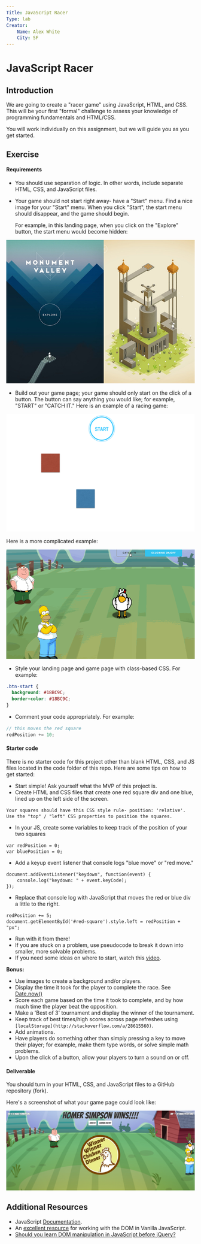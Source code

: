 ```yaml
---
Title: JavaScript Racer
Type: lab
Creator:
    Name: Alex White
    City: SF
---
```


# JavaScript Racer

## Introduction

We are going to create a "racer game" using JavaScript, HTML, and CSS. This will be your first "formal" challenge to assess your knowledge of programming fundamentals and HTML/CSS.

You will work individually on this assignment, but we will guide you as you get started.


## Exercise

#### Requirements

- You should use separation of logic. In other words, include separate HTML, CSS, and JavaScript files.
- Your game should not start right away- have a "Start" menu. Find a nice image for your "Start" menu. When you click "Start", the start menu should disappear, and the game should begin.

  For example, in this landing page, when you click on the "Explore" button, the start menu would become hidden:

![](assets/landing.jpg)


- Build out your game page; your game should only start on the click of a button. The button can say anything you would like; for example, "START" or "CATCH IT." Here is an example of a racing game:


![](assets/screenshot.png)

Here is a more complicated example:

![](assets/gif2.gif)

- Style your landing page and game page with class-based CSS. For example:

```css
.btn-start {
  background: #18BC9C;
  border-color: #18BC9C;
}

```

- Comment your code appropriately. For example:

```js
// this moves the red square
redPosition += 10;

```

#### Starter code

There is no starter code for this project other than blank HTML, CSS, and JS files located in the code folder of this repo. Here are some tips on how to get started:

- Start simple! Ask yourself what the MVP of this project is.
- Create HTML and CSS files that create one red square div and one blue, lined up on the left side of the screen.
```
Your squares should have this CSS style rule- position: 'relative'.
Use the "top" / "left" CSS properties to position the squares.
```
- In your JS, create some variables to keep track of the position of your two squares
```
var redPosition = 0;
var bluePosition = 0;
```
- Add a keyup event listener that console logs "blue move" or "red move."
```
document.addEventListener("keydown", function(event) {
    console.log("keydown: " + event.keyCode);
});
```
- Replace that console log with JavaScript that moves the red or blue div a little to the right.
```
redPosition += 5;
document.getElementById('#red-square').style.left = redPosition + "px";
```
- Run with it from there!
- If you are stuck on a problem, use pseudocode to break it down into smaller, more solvable problems.
- If you need some ideas on where to start, watch this [video](https://www.youtube.com/watch?v=QVSwX98kKFs).

**Bonus:**

- Use images to create a background and/or players.
- Display the time it took for the player to complete the race. See [Date.now()](https://developer.mozilla.org/en-US/docs/Web/JavaScript/Reference/Global_Objects/Date/now)
- Score each game based on the time it took to complete, and by how much time the player beat the opposition.
- Make a 'Best of 3' tournament and display the winner of the tournament.
- Keep track of best times/high scores across page refreshes using `[localStorage](http://stackoverflow.com/a/28615560)`.
- Add animations.
- Have players do something other than simply pressing a key to move their player; for example, make them type words, or solve simple math problems.
- Upon the click of a button, allow your players to turn a sound on or off.


#### Deliverable

You should turn in your HTML, CSS, and JavaScript files to a GitHub repository (fork).

Here's a screenshot of what your game page could look like:

![](assets/chicken.png)

## Additional Resources
- JavaScript [Documentation](https://developer.mozilla.org/en-US/docs/Web/JavaScript).
- An [excellent resource](https://developer.mozilla.org/en-US/docs/Web/Events) for working with the DOM in Vanilla JavaScript.
- [Should you learn DOM manipulation in JavaScript before jQuery?](https://www.reddit.com/r/javascript/comments/3hpm1v/should_i_learn_dom_manipulation_with_raw/)
